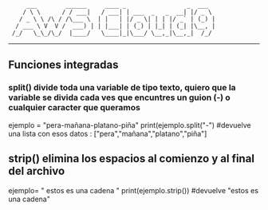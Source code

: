          ___        ______     ____ _                 _  ___  
        / \ \      / / ___|   / ___| | ___  _   _  __| |/ _ \ 
       / _ \ \ /\ / /\___ \  | |   | |/ _ \| | | |/ _` | (_) |
      / ___ \ V  V /  ___) | | |___| | (_) | |_| | (_| |\__, |
     /_/   \_\_/\_/  |____/   \____|_|\___/ \__,_|\__,_|  /_/ 
 ----------------------------------------------------------------- 


## Funciones integradas
### split() divide toda una variable de tipo texto, quiero que la variable se divida cada ves que encuntres un guion (-) o cualquier caracter que queramos 
ejemplo = "pera-mañana-platano-piña"
print(ejemplo.split("-") #devuelve una lista con esos datos : ["pera","mañana","platano","piña"]

## strip() elimina los espacios al comienzo y al final del archivo
ejemplo= "          estos es una cadena    "
print(ejemplo.strip()) #devuelve "estos es una cadena"
